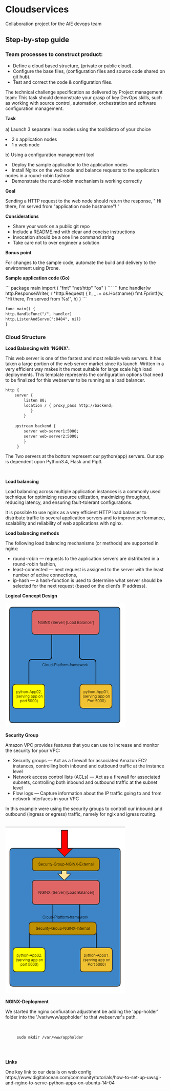 <h1> Cloudservices</h1> 
<p>Collaboration project for the AIE devops team</p>
<h2>Step-by-step guide</h2>
<h3>Team processes to construct product:</h3>
<ul><li>Define a cloud based structure, (private or public cloud).</li>
<li>Configure the base files, (configuration files and source code shared on git hub).</li>
<li>Test and correct the code & configuration files. </li> 
</ul>

<p>The technical challenge specification as delivered by Project management team:
This task should demonstrate your grasp of key DevOps skills, such as working with source control, automation, orchestration and software
configuration management.</p>
 
<b>Task</b><br><br>
a) Launch 3 separate linux nodes using the tool/distro of your choice
<li>2 x application nodes</li>
<li>1 x web node</li></ul>
 
b) Using a configuration management tool
<li>Deploy the sample application to the application nodes</li>
<li>Install Nginx on the web node and balance requests to the application nodes in a round-robin fashion</li>
<li>Demonstrate the round-robin mechanism is working correctly</li></ul>
 
<b>Goal</b>
<p>Sending a HTTP request to the web node should return the response, " Hi there, I'm served from "application node hostname"! "</p>
 
<b>Considerations</b>
<ul><li>Share your work on a public git repo</li>
<li>Include a README.md with clear and concise instructions</li>
<li>Invocation should be a one line command string</li>
<li>Take care not to over engineer a solution</li></ul>
 
<b>Bonus point</b>
<p>For changes to the sample code, automate the build and delivery to the environment using Drone.</p>
 
 <p><b>Sample application code (Go)</b></p>
```
package main
import (
"fmt"
"net/http"
"os"
) 
``` 
```
func handler(w http.ResponseWriter, r *http.Request) {
h, _ := os.Hostname()
fmt.Fprintf(w, "Hi there, I'm served from %s!", h)
}
```

```
func main() {
http.HandleFunc("/", handler)
http.ListenAndServe(":8484", nil)
}
``` 
<h3> Cloud Structure </h3>

<b>Load Balancing with 'NGINX':</b>
<p>This web server is one of the fastest and most reliable web servers. It has taken a large portion of the web server market since its launch. Written in a very efficient way makes it the most suitable for large scale high load deployments. 
This template represents the configuration options that need to be finalized for this webserver to be running as a load balancer. </p>

```
http {
    server {
        listen 80;
        location / { proxy_pass http://backend; 
           } 
        }
    
    upstream backend { 
        server web-server1:5000;
        server web-server2:5000; 
        } 
     }
 ```
<p>The Two servers at the bottom represent our python(app) servers. Our app is dependent upon Python3.4, Flask and Pip3.</p> <br>

<b>Load balancing</b><br>

<p>Load balancing across multiple application instances is a commonly used technique for optimizing resource utilization, maximizing throughput, reducing latency, and ensuring fault-tolerant configurations.</p>

<p>It is possible to use nginx as a very efficient HTTP load balancer to distribute traffic to several application servers and to improve performance, scalability and reliability of web applications with nginx.</p>

<b>Load balancing methods</b>

The following load balancing mechanisms (or methods) are supported in nginx:

<ul><li>round-robin — requests to the application servers are distributed in a round-robin fashion,</li>
<li>least-connected — next request is assigned to the server with the least number of active connections,</li>
<li>ip-hash — a hash-function is used to determine what server should be selected for the next request (based on the client’s IP address).</li></ul>

<b> Logical Concept Design </b>

<img src="https://raw.githubusercontent.com/morawi-cg/cloudservices/master/CloudService.PNG" alt="Cloud Data Design" >

<b><p>Security Group</b>

<p>Amazon VPC provides features that you can use to increase and monitor the security for your VPC:</p>

<ul><li>Security groups — Act as a firewall for associated Amazon EC2 instances, controlling both inbound and outbound traffic at the instance level</li>
<li>Network access control lists (ACLs) — Act as a firewall for associated subnets, controlling both inbound and outbound traffic at the subnet level</li>
<li>Flow logs — Capture information about the IP traffic going to and from network interfaces in your VPC</li></ul>

<p>In this example were using the security groups to controll our inbound and outbound (ingress or egress) traffic, namely for ngix and igress routing.</p>

<br> 
<img src="https://raw.githubusercontent.com/morawi-cg/cloudservices/master/Cloud_Services_Security_Groups.PNG" alt="Cloud Security Group">


<b><p>NGINX-Deployment</p></b>
<p> We started the nginx confiuration adjustment be adding the 'app-holder' folder into the '/var/www/appholder' to that webserver's path.</P>

```
     

     sudo mkdir /var/www/appholder


```

<br>
<b><p>Links</p></b> 
<p>One key link to our details on web config 
https://www.digitalocean.com/community/tutorials/how-to-set-up-uwsgi-and-nginx-to-serve-python-apps-on-ubuntu-14-04 <p>

